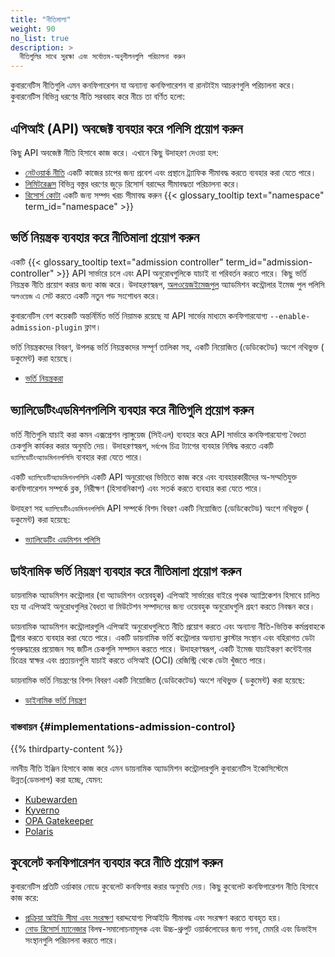 ```yaml
---
title: "নীতিমালা"
weight: 90
no_list: true
description: >
  নীতিগুলির সাথে সুরক্ষা এবং সর্বোত্তম-অনুশীলনগুলি পরিচালনা করুন
---
```


<!-- overview -->

কুবারনেটিস নীতিগুলি এমন কনফিগারেশন যা অন্যান্য কনফিগারেশন বা রানটাইম আচরণগুলি পরিচালনা করে। কুবারনেটিস বিভিন্ন ধরণের নীতি সরবরাহ করে নীচে তা বর্ণিত হলো:

<!-- body -->

## এপিআই (API) অবজেক্ট ব্যবহার করে পলিসি প্রয়োগ করুন 

 কিছু API অবজেক্ট নীতি হিসাবে কাজ করে। এখানে কিছু উদাহরণ দেওয়া হল:
* [নেটওয়ার্ক নীতি](/docs/concepts/services-networking/network-policies/) একটি কাজের চাপের জন্য প্রবেশ এবং প্রস্থানে ট্র্যাফিক সীমাবদ্ধ করতে ব্যবহার করা যেতে পারে।
* [লিমিটরেঞ্জস](/docs/concepts/policy/limit-range/) বিভিন্ন বস্তুর ধরণের জুড়ে রিসোর্স বরাদ্দের সীমাবদ্ধতা পরিচালনা করে। 
* [রিসোর্স কোটা](/bn/docs/concepts/policy/resource-quotas/) একটি জন্য সম্পদ খরচ সীমাবদ্ধ করুন {{< glossary_tooltip text="namespace" term_id="namespace" >}}

## ভর্তি নিয়ন্ত্রক ব্যবহার করে নীতিমালা প্রয়োগ করুন

একটি {{< glossary_tooltip text="admission controller" term_id="admission-controller" >}}
API সার্ভারে চলে
এবং API অনুরোধগুলিকে যাচাই বা পরিবর্তন করতে পারে। কিছু ভর্তি নিয়ন্ত্রক নীতি প্রয়োগ করার জন্য কাজ করে।
উদাহরণস্বরূপ, [অলওয়েজইমেজপুল](/bn/docs/reference/access-authn-authz/admission-controllers/#alwayspullimages) অ্যাডমিশন কন্ট্রোলার ইমেজ পুল পলিসি `অলওয়েজ` এ সেট করতে একটি নতুন পড সংশোধন করে।

কুবারনেটিস বেশ কয়েকটি অন্তর্নির্মিত ভর্তি নিয়ামক রয়েছে যা API সার্ভের মাধ্যমে কনফিগারযোগ্য `--enable-admission-plugin` ফ্লাগ। 

ভর্তি নিয়ন্ত্রকদের বিবরণ, উপলব্ধ ভর্তি নিয়ন্ত্রকদের সম্পূর্ণ তালিকা সহ, একটি নিয়োজিত (ডেডিকেটেড) অংশে নথিভুক্ত ( ডকুমেন্ট) করা হয়েছে। 

* [ভর্তি নিয়ন্ত্রকরা](/docs/reference/access-authn-authz/admission-controllers/)

## ভ্যালিডেটিংএডমিশনপলিসি ব্যবহার করে নীতিগুলি প্রয়োগ করুন

ভর্তি নীতিগুলি যাচাই করা কমন এক্সপ্রেশন ল্যাঙ্গুয়েজ (সিইএল) ব্যবহার করে API সার্ভারে কনফিগারযোগ্য বৈধতা চেকগুলি কার্যকর করার অনুমতি দেয়। উদাহরণস্বরূপ, `সর্বশেষ` চিত্র ট্যাগের ব্যবহার নিষিদ্ধ করতে একটি `ভ্যালিডেটিংঅ্যাডমিশনপলিসি` ব্যবহার করা যেতে পারে।

একটি `ভ্যালিডেটিঅ্যাডমিশনপলিসি` একটি API অনুরোধের ভিত্তিতে কাজ করে এবং ব্যবহারকারীদের অ-সম্মতিযুক্ত কনফিগারেশন সম্পর্কে ব্লক, নিরীক্ষণ (হিসাবনিকাশ) এবং সতর্ক করতে ব্যবহার করা যেতে পারে।

উদাহরণ সহ `ভ্যালিডেটিংএডমিশনপলিসি` API সম্পর্কে বিশদ বিবরণ একটি নিয়োজিত (ডেডিকেটেড) অংশে নথিভুক্ত ( ডকুমেন্ট) করা হয়েছে:
* [ভ্যালিডেটিং এডমিশন পলিসি](/bn/docs/reference/access-authn-authz/validating-admission-policy/)


## ডাইনামিক ভর্তি নিয়ন্ত্রণ ব্যবহার করে নীতিমালা প্রয়োগ করুন

ডায়নামিক অ্যাডমিশন কন্ট্রোলার (বা অ্যাডমিশন ওয়েবহুক) এপিআই সার্ভারের বাইরে পৃথক অ্যাপ্লিকেশন হিসাবে চালিত হয় যা এপিআই অনুরোধগুলির বৈধতা বা মিউটেশন সম্পাদনের জন্য ওয়েবহুক অনুরোধগুলি গ্রহণ করতে নিবন্ধন করে। 

ডায়নামিক অ্যাডমিশন কন্ট্রোলারগুলি এপিআই অনুরোধগুলিতে নীতি প্রয়োগ করতে এবং অন্যান্য নীতি-ভিত্তিক কর্মপ্রবাহকে ট্রিগার করতে ব্যবহার করা যেতে পারে। একটি ডায়নামিক ভর্তি কন্ট্রোলার অন্যান্য ক্লাস্টার সংস্থান এবং বহিরাগত ডেটা পুনরুদ্ধারের প্রয়োজন সহ জটিল চেকগুলি সম্পাদন করতে পারে। উদাহরণস্বরূপ, একটি ইমেজ যাচাইকরণ কন্টেইনার চিত্রের স্বাক্ষর এবং প্রত্যয়নগুলি যাচাই করতে ওসিআই (OCI) রেজিস্ট্রি থেকে ডেটা খুঁজতে পারে।

ডায়নামিক ভর্তি নিয়ন্ত্রণের বিশদ বিবরণ একটি নিয়োজিত (ডেডিকেটেড) অংশে নথিভুক্ত ( ডকুমেন্ট) করা হয়েছে:
* [ডাইনামিক ভর্তি নিয়ন্ত্রণ](/bn/docs/reference/access-authn-authz/extensible-admission-controllers/)

### বাস্তবায়ন {#implementations-admission-control}

{{% thirdparty-content %}}

নমনীয় নীতি ইঞ্জিন হিসাবে কাজ করে এমন ডায়নামিক অ্যাডমিশন কন্ট্রোলারগুলি কুবারনেটিস ইকোসিস্টেমে উন্নত(ডেভলাপ) করা হচ্ছে, যেমন:
- [Kubewarden](https://github.com/kubewarden)
- [Kyverno](https://kyverno.io)
- [OPA Gatekeeper](https://github.com/open-policy-agent/gatekeeper)
- [Polaris](https://polaris.docs.fairwinds.com/admission-controller/)

## কুবেলেট কনফিগারেশন ব্যবহার করে নীতি প্রয়োগ করুন

কুবারনেটিস প্রতিটি ওর্য়াকার নোডে কুবেলেট কনফিগার করার অনুমতি দেয়। কিছু কুবেলেট কনফিগারেশন নীতি হিসাবে কাজ করে:
* [প্রক্রিয়া আইডি সীমা এবং সংরক্ষণ](/bn/docs/concepts/policy/pid-limiting/) বরাদ্দযোগ্য পিআইডি সীমাবদ্ধ এবং সংরক্ষণ করতে ব্যবহৃত হয়।
* [নোড রিসোর্স ম্যানেজার](/bn/docs/concepts/policy/node-resource-managers/) বিলম্ব-সমালোচনামূলক এবং উচ্চ-থ্রুপুট ওয়ার্কলোডের জন্য গণনা, মেমরি এবং ডিভাইস সংস্থানগুলি পরিচালনা করতে পারে। 
